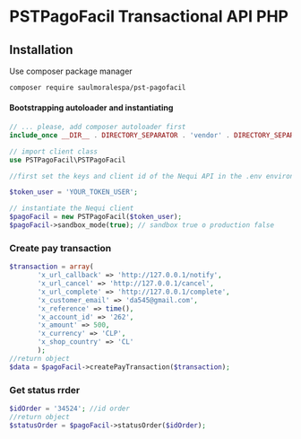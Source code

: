 PSTPagoFacil Transactional API PHP
============================================================

## Installation

Use composer package manager

```bash
composer require saulmoralespa/pst-pagofacil
```

#### Bootstrapping autoloader and instantiating

```php
// ... please, add composer autoloader first
include_once __DIR__ . DIRECTORY_SEPARATOR . 'vendor' . DIRECTORY_SEPARATOR . 'autoload.php';

// import client class
use PSTPagoFacil\PSTPagoFacil

//first set the keys and client id of the Nequi API in the .env environment file

$token_user = 'YOUR_TOKEN_USER';

// instantiate the Nequi client
$pagoFacil = new PSTPagoFacil($token_user);
$pagoFacil->sandbox_mode(true); // sandbox true o production false
```

### Create pay transaction

```php
$transaction = array(
       'x_url_callback' => 'http://127.0.0.1/notify',
       'x_url_cancel' => 'http://127.0.0.1/cancel',
       'x_url_complete' => 'http://127.0.0.1/complete',
       'x_customer_email' => 'da545@gmail.com',
       'x_reference' => time(),
       'x_account_id' => '262',
       'x_amount' => 500,
       'x_currency' => 'CLP',
       'x_shop_country' => 'CL'
       );
//return object       
$data = $pagoFacil->createPayTransaction($transaction);
```

### Get status rrder

```php
$idOrder = '34524'; //id order
//return object
$statusOrder = $pagoFacil->statusOrder($idOrder);
```